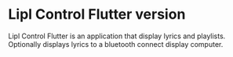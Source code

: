 # Lipl Control Flutter version

Lipl Control Flutter is an application that display lyrics and playlists. Optionally displays lyrics to a bluetooth connect display computer.


